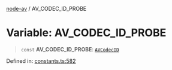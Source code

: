 [node-av](../globals.md) / AV\_CODEC\_ID\_PROBE

# Variable: AV\_CODEC\_ID\_PROBE

> `const` **AV\_CODEC\_ID\_PROBE**: [`AVCodecID`](../type-aliases/AVCodecID.md)

Defined in: [constants.ts:582](https://github.com/seydx/av/blob/f8631fc881b394300b1479f511d55cf1c370a87f/src/constants/constants.ts#L582)
